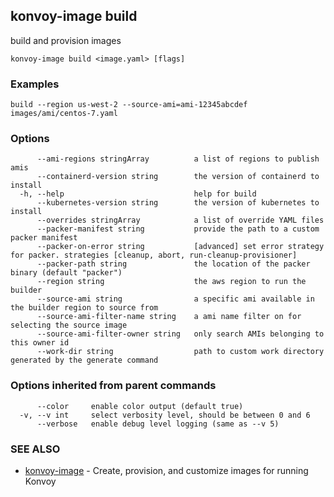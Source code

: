 ## konvoy-image build

build and provision images

```
konvoy-image build <image.yaml> [flags]
```

### Examples

```
build --region us-west-2 --source-ami=ami-12345abcdef images/ami/centos-7.yaml
```

### Options

```
      --ami-regions stringArray          a list of regions to publish amis
      --containerd-version string        the version of containerd to install
  -h, --help                             help for build
      --kubernetes-version string        the version of kubernetes to install
      --overrides stringArray            a list of override YAML files
      --packer-manifest string           provide the path to a custom packer manifest
      --packer-on-error string           [advanced] set error strategy for packer. strategies [cleanup, abort, run-cleanup-provisioner]
      --packer-path string               the location of the packer binary (default "packer")
      --region string                    the aws region to run the builder
      --source-ami string                a specific ami available in the builder region to source from
      --source-ami-filter-name string    a ami name filter on for selecting the source image
      --source-ami-filter-owner string   only search AMIs belonging to this owner id
      --work-dir string                  path to custom work directory generated by the generate command
```

### Options inherited from parent commands

```
      --color     enable color output (default true)
  -v, --v int     select verbosity level, should be between 0 and 6
      --verbose   enable debug level logging (same as --v 5)
```

### SEE ALSO

* [konvoy-image](konvoy-image.md)	 - Create, provision, and customize images for running Konvoy

